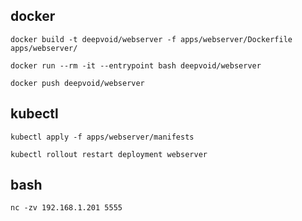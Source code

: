 ## docker

```
docker build -t deepvoid/webserver -f apps/webserver/Dockerfile apps/webserver/

docker run --rm -it --entrypoint bash deepvoid/webserver

docker push deepvoid/webserver
```

## kubectl

```
kubectl apply -f apps/webserver/manifests

kubectl rollout restart deployment webserver
```

## bash

```
nc -zv 192.168.1.201 5555
```
